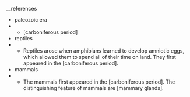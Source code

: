 __references
- paleozoic era
- - [carboniferous period]
- reptiles
- - Reptiles arose when amphibians learned to develop amniotic eggs, which allowed them to spend all of their time on land. They first appeared in the [carboniferous period].
- mammals
- - The mammals first appeared in the [carboniferous period]. The distinguishing feature of mammals are [mammary glands].
